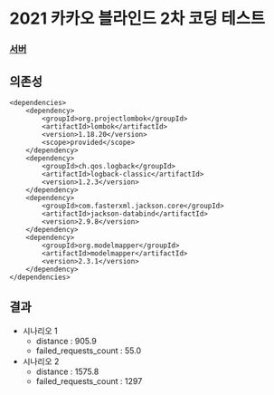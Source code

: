 # 2021 카카오 블라인드 2차 코딩 테스트

### [서버](https://programmers.co.kr/skill_check_assignments/67)

## 의존성
```
<dependencies>
    <dependency>
        <groupId>org.projectlombok</groupId>
        <artifactId>lombok</artifactId>
        <version>1.18.20</version>
        <scope>provided</scope>
    </dependency>
    <dependency>
        <groupId>ch.qos.logback</groupId>
        <artifactId>logback-classic</artifactId>
        <version>1.2.3</version>
    </dependency>
    <dependency>
        <groupId>com.fasterxml.jackson.core</groupId>
        <artifactId>jackson-databind</artifactId>
        <version>2.9.8</version>
    </dependency>
    <dependency>
        <groupId>org.modelmapper</groupId>
        <artifactId>modelmapper</artifactId>
        <version>2.3.1</version>
    </dependency>
</dependencies>
```

## 결과
* 시나리오 1
  * distance : 905.9
  * failed_requests_count : 55.0
* 시나리오 2
  * distance : 1575.8
  * failed_requests_count : 1297
